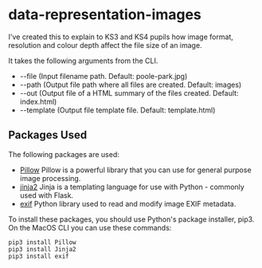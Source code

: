 # data-representation-images
I've created this to explain to KS3 and KS4 pupils how image format, resolution and colour depth affect the file size of an image.

It takes the following arguments from the CLI.  
* --file  (Input filename path.  Default: poole-park.jpg)
* --path  (Output file path where all files are created.  Default: images)
* --out   (Output file of a HTML summary of the files created.  Default: index.html)
* --template (Output file template file.  Default: template.html)

## Packages Used
The following packages are used:
* [Pillow](https://pypi.org/project/Pillow/) Pillow is a powerful library that you can use for general purpose image processing.
* [jinja2](https://pypi.org/project/Jinja2/) Jinja is a templating language for use with Python - commonly used with Flask.
* [exif](https://pypi.org/project/exif/) Python library used to read and modify image EXIF metadata.

To install these packages, you should use Python's package installer, pip3.  On the MacOS CLI you can use these commands:
```
pip3 install Pillow
pip3 install Jinja2
pip3 install exif
```
